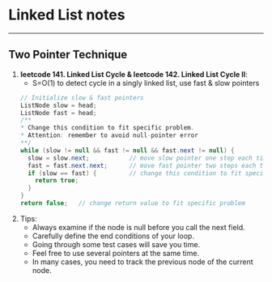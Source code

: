 # Linked List notes
---
## Two Pointer Technique
1. **leetcode 141. Linked List Cycle & leetcode 142. Linked List Cycle II**:
   - S=O(1) to detect cycle in a singly linked list, use fast & slow pointers
    ```java
    // Initialize slow & fast pointers
    ListNode slow = head;
    ListNode fast = head;
    /**
    * Change this condition to fit specific problem.
    * Attention: remember to avoid null-pointer error
    **/
    while (slow != null && fast != null && fast.next != null) {
      slow = slow.next;           // move slow pointer one step each time
      fast = fast.next.next;      // move fast pointer two steps each time
      if (slow == fast) {         // change this condition to fit specific problem
        return true;
      }
    }
    return false;   // change return value to fit specific problem
    ```
2. Tips:
   - Always examine if the node is null before you call the next field.
   - Carefully define the end conditions of your loop.
   - Going through some test cases will save you time.
   - Feel free to use several pointers at the same time.
   - In many cases, you need to track the previous node of the current node.
